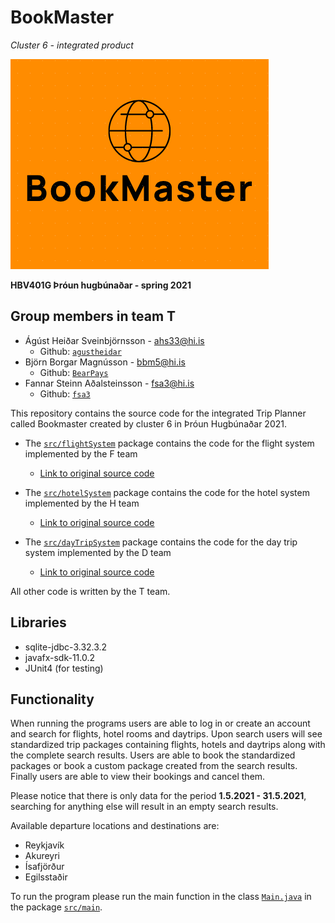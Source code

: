 # BookMaster
*Cluster 6 - integrated product*

![](/src/img/logo.png)

**HBV401G Þróun hugbúnaðar - spring 2021**

## Group members in team T
* Ágúst Heiðar Sveinbjörnsson - [ahs33@hi.is](mailto:ahs33@hi.is)
    * Github: [`agustheidar`](https://github.com/agustheidar)
* Björn Borgar Magnússon - [bbm5@hi.is](mailto:bbm5@hi.is)
    * Github: [`BearPays`](https://github.com/BearPays)
* Fannar Steinn Aðalsteinsson - [fsa3@hi.is](mailto:fsa3@hi.is)
    * Github: [`fsa3`](https://github.com/fsa3)

This repository contains the source code for the integrated Trip Planner called Bookmaster created by cluster 6 in
Þróun Hugbúnaðar 2021.

* The [`src/flightSystem`](src/flightSystem) package contains the code for the flight system implemented by the F team
    * [Link to original source code](https://github.com/jongvnnar/hopurF)
    
* The [`src/hotelSystem`](src/hotelSystem) package contains the code for the hotel system implemented by the H team
    * [Link to original source code](https://github.com/tfj2/ThrounH)
    
* The [`src/dayTripSystem`](src/dayTripSystem) package contains the code for the day trip system implemented by the D team
    * [Link to original source code](https://github.com/ragnadua/HBV401G)
    
All other code is written by the T team.

## Libraries
* sqlite-jdbc-3.32.3.2 
* javafx-sdk-11.0.2
* JUnit4 (for testing)

## Functionality
When running the programs users are able to log in or create an account and search for flights, hotel rooms and daytrips.
Upon search users will see standardized trip packages containing flights, hotels and daytrips along with the complete search results.
Users are able to book the standardized packages or book a custom package created from the search results. Finally users are able to view their bookings and cancel them.

Please notice that there is only data for the period **1.5.2021 - 31.5.2021**, searching for anything else will result in an empty search results.

Available departure locations and destinations are:
* Reykjavík
* Akureyri
* Ísafjörður
* Egilsstaðir

To run the program please run the main function in the class [`Main.java`](src/main/Main.java) in the package [`src/main`](src/main).